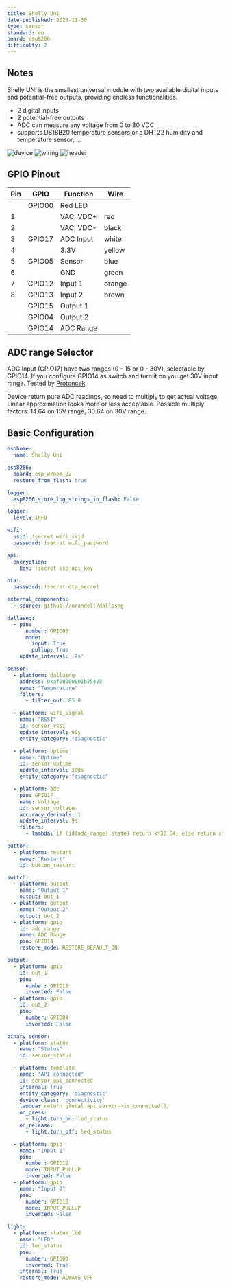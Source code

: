 ```yaml
---
title: Shelly Uni
date-published: 2023-11-30
type: sensor
standard: eu
board: esp8266
difficulty: 2
---
```


## Notes

Shelly UNI is the smallest universal module with two available digital inputs and potential-free outputs, providing endless functionalities.

- 2 digital inputs
- 2 potential-free outputs
- ADC can measure any voltage from 0 to 30 VDC
- supports DS18B20 temperature sensors or a DHT22 humidity and temperature sensor, ...

![device](/shelly_uni_625x625.webp "Device picture")
![wiring](/shelly_uni_scheme-1536x717.jpg "Wiring diagrams")
![header](/shelly_uni_gpio.jpg "GPIO header pinout")

## GPIO Pinout

|Pin| GPIO   | Function  | Wire   |
| - | ------ | --------- | ------ |
|   | GPIO00 | Red LED   |        |
| 1 |        | VAC, VDC+ | red    |
| 2 |        | VAC, VDC- | black  |
| 3 | GPIO17 | ADC Input | white  |
| 4 |        | 3.3V      | yellow |
| 5 | GPIO05 | Sensor    | blue   |
| 6 |        | GND       | green  |
| 7 | GPIO12 | Input 1   | orange |
| 8 | GPIO13 | Input 2   | brown  |
|   | GPIO15 | Output 1  |        |
|   | GPIO04 | Output 2  |        |
|   | GPIO14 | ADC Range |        |

## ADC range Selector

ADC Input (GPIO17) have two ranges (0 - 15 or 0 - 30V), selectable by GPIO14.
If you configure GPIO14 as switch and turn it on you get 30V input range.
Tested by [Protoncek](https://community.home-assistant.io/u/Protoncek).

Device return pure ADC readings, so need to multiply to get actual voltage.
Linear approximation looks more or less acceptable.
Possible multiply factors: 14.64 on 15V range, 30.64 on 30V range.

## Basic Configuration

```yaml
esphome:
  name: Shelly Uni

esp8266:
  board: esp_wroom_02
  restore_from_flash: true

logger:
  esp8266_store_log_strings_in_flash: False

logger:
  level: INFO

wifi:
  ssid: !secret wifi_ssid
  password: !secret wifi_password

api:
  encryption:
    key: !secret esp_api_key

ota:
  password: !secret ota_secret

external_components:
  - source: github://nrandell/dallasng

dallasng:
  - pin:
      number: GPIO05
      mode:
        input: True
        pullup: True
    update_interval: '7s'

sensor:  
  - platform: dallasng
    address: 0xaf00000001b25428
    name: "Temperature"
    filters:
      - filter_out: 85.0

  - platform: wifi_signal
    name: "RSSI"
    id: sensor_rssi
    update_interval: 90s
    entity_category: "diagnostic"

  - platform: uptime
    name: "Uptime"
    id: sensor_uptime
    update_interval: 300s
    entity_category: "diagnostic"

  - platform: adc
    pin: GPIO17
    name: Voltage
    id: sensor_voltage
    accuracy_decimals: 1
    update_interval: 9s
    filters:
      - lambda: if (id(adc_range).state) return x*30.64; else return x*14.64;

button:
  - platform: restart
    name: "Restart"
    id: button_restart

switch:
  - platform: output
    name: "Output 1"
    output: out_1
  - platform: output
    name: "Output 2"
    output: out_2
  - platform: gpio
    id: adc_range
    name: ADC Range
    pin: GPIO14
    restore_mode: RESTORE_DEFAULT_ON

output:
  - platform: gpio
    id: out_1
    pin:
      number: GPIO15
      inverted: False
  - platform: gpio
    id: out_2
    pin:
      number: GPIO04
      inverted: False

binary_sensor:
  - platform: status
    name: "Status"
    id: sensor_status

  - platform: template
    name: "API connected"
    id: sensor_api_connected
    internal: True
    entity_category: 'diagnostic'
    device_class: 'connectivity'
    lambda: return global_api_server->is_connected();
    on_press:
      - light.turn_on: led_status
    on_release:
      - light.turn_off: led_status

  - platform: gpio
    name: "Input 1"
    pin:
      number: GPIO12
      mode: INPUT_PULLUP
      inverted: False
  - platform: gpio
    name: "Input 2"
    pin:
      number: GPIO13
      mode: INPUT_PULLUP
      inverted: False

light:
  - platform: status_led
    name: "LED"
    id: led_status
    pin:
      number: GPIO00
      inverted: True
    internal: True
    restore_mode: ALWAYS_OFF
```
